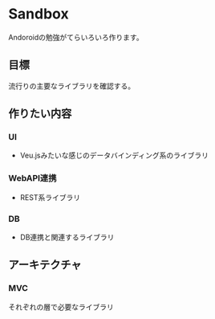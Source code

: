 # Sandbox
Andoroidの勉強がてらいろいろ作ります。

## 目標
流行りの主要なライブラリを確認する。

## 作りたい内容
### UI
* Veu.jsみたいな感じのデータバインディング系のライブラリ

### WebAPI連携
* REST系ライブラリ

### DB
* DB連携と関連するライブラリ

## アーキテクチャ
### MVC
それぞれの層で必要なライブラリ
